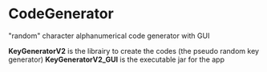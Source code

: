 # CodeGenerator
"random" character alphanumerical code generator with GUI

**KeyGeneratorV2** is the librairy to create the codes (the pseudo random key generator)
**KeyGeneratorV2_GUI** is the executable jar for the app
